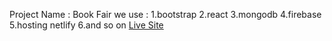 Project Name : Book Fair
we  use :
  1.bootstrap
  2.react
  3.mongodb
  4.firebase
  5.hosting netlify
  6.and so on
[Live Site](https://practical-stonebraker-c92e72.netlify.app/)
